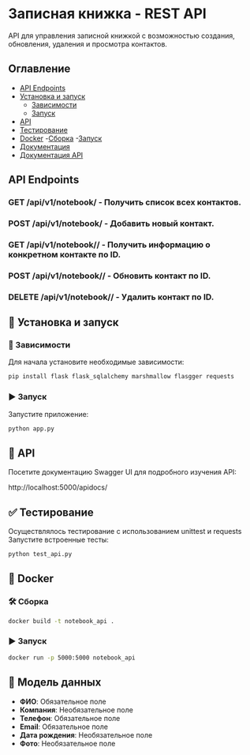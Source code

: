 # Записная книжка - REST API
API для управления записной книжкой с возможностью создания, обновления, удаления и просмотра контактов.
## Оглавление


- [API Endpoints](#api-endpoints)
- [Установка и запуск](#установка-и-запуск)
  - [Зависимости](#зависимости)
  - [Запуск](#запуск)
- [API](#API)
- [Тестирование](#тестирование)
- [Docker](#Docker)
  -[Сборка](#Сборка)
  -[Запуск](#Запуск)
- [Документация](#Документация)
- [Документация API](#документация-api)
## API Endpoints
### GET /api/v1/notebook/ - Получить список всех контактов.
### POST /api/v1/notebook/ - Добавить новый контакт.
### GET /api/v1/notebook/<id>/ - Получить информацию о конкретном контакте по ID.
### POST /api/v1/notebook/<id>/ - Обновить контакт по ID.
### DELETE /api/v1/notebook/<id>/ - Удалить контакт по ID.

## 🚀 Установка и запуск

### 🔧 Зависимости

Для начала установите необходимые зависимости:

```bash
pip install flask flask_sqlalchemy marshmallow flasgger requests
```

### ▶️ Запуск

Запустите приложение:

```bash
python app.py
```

## 📌 API

Посетите документацию Swagger UI для подробного изучения API:

http://localhost:5000/apidocs/

## ✅ Тестирование
Осуществлялось тестирование с использованием unittest и requests
Запустите встроенные тесты:

```bash
python test_api.py
```

## 🐳 Docker

### 🛠 Сборка

```bash
docker build -t notebook_api .
```

### ▶️ Запуск

```bash
docker run -p 5000:5000 notebook_api
```

## 📃 Модель данных

- **ФИО**: Обязательное поле
- **Компания**: Необязательное поле
- **Телефон**: Обязательное поле
- **Email**: Обязательное поле
- **Дата рождения**: Необязательное поле
- **Фото**: Необязательное поле

